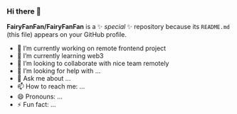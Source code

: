 ### Hi there 👋

**FairyFanFan/FairyFanFan** is a ✨ _special_ ✨ repository because its `README.md` (this file) appears on your GitHub profile.


- 🔭 I’m currently working on remote frontend project
- 🌱 I’m currently learning web3
- 👯 I’m looking to collaborate with nice team remotely
- 🤔 I’m looking for help with ...
- 💬 Ask me about ...
- 📫 How to reach me: ...
- 😄 Pronouns: ...
- ⚡ Fun fact: ...
